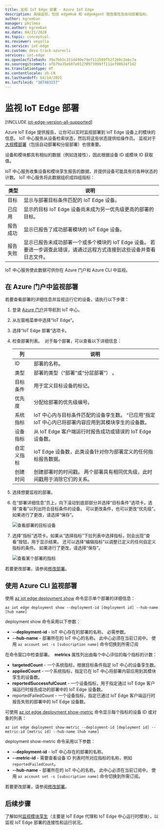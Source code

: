 ```yaml
---
title: 监视 IoT Edge 部署 - Azure IoT Edge
description: 高级监视，包括 edgeHub 和 edgeAgent 报告属性及自动部署指标。
author: kgremban
manager: philmea
ms.author: kgremban
ms.date: 04/21/2020
ms.topic: conceptual
ms.reviewer: veyalla
ms.service: iot-edge
ms.custom: devx-track-azurecli
services: iot-edge
ms.openlocfilehash: 39e7bb5c151d490e79ef111589f52f260c3e6c7a
ms.sourcegitcommit: afb79a35e687a91270973990ff111ef90634f142
ms.translationtype: HT
ms.contentlocale: zh-CN
ms.lasthandoff: 04/14/2021
ms.locfileid: "107483157"
---
```

# <a name="monitor-iot-edge-deployments"></a>监视 IoT Edge 部署

[!INCLUDE [iot-edge-version-all-supported](../../includes/iot-edge-version-all-supported.md)]

Azure IoT Edge 提供报告，让你可以实时监视部署到 IoT Edge 设备上的模块的信息。 IoT 中心服务从设备检索状态，然后将这些状态提供给操作员。 监视对于[大规模部署](module-deployment-monitoring.md)（包括自动部署和分层部署）也很重要。

设备和模块都具有相似的数据（例如连接性），因此根据设备 ID 或模块 ID 获取值。

IoT 中心服务收集设备和模块孪生报告的数据，并提供设备可能具有的各种状态的计数。 IoT 中心服务将此数据组织成四组指标：

| 类型 | 说明 |
| --- | ---|
| 目标 | 显示与部署目标条件匹配的 IoT Edge 设备。 |
| 已应用 | 显示的目标 IoT Edge 设备尚未成为另一优先级更高的部署的目标。 |
| 报告成功 | 显示已报告了成功部署模块的 IoT Edge 设备。 |
| 报告失败 | 显示已报告未成功部署一个或多个模块的 IoT Edge 设备。 若要进一步调查此错误，请通过远程方式连接到这些设备并查看日志文件。 |

IoT 中心服务使此数据可供你在 Azure 门户和 Azure CLI 中监视。

## <a name="monitor-a-deployment-in-the-azure-portal"></a>在 Azure 门户中监视部署

若要查看部署的详细信息并监视运行它的设备，请执行以下步骤：

1. 登录 [Azure 门户](https://portal.azure.com)并导航到 IoT 中心。
1. 从左窗格菜单中选择“IoT Edge”。
1. 选择“IoT Edge 部署”选项卡。
1. 检查部署列表。  对于每个部署，可以查看以下详细信息：

    | 列 | 说明 |
    | --- | --- |
    | ID | 部署的名称。 |
    | 类型 | 部署的类型（“部署”或“分层部署”） 。 |
    | 目标条件 | 用于定义目标设备的标记。 |
    | 优先度 | 分配给部署的优先级编号。 |
    | 系统指标 | IoT 中心内与目标条件匹配的设备孪生数。 “已应用”指定 IoT 中心内已将部署内容应用到其模块孪生的设备数。 |
    | 设备指标 | 从 IoT Edge 客户端运行时报告成功或错误的 IoT Edge 设备数。 |
    | 自定义指标 | IoT Edge 设备数，此类设备针对你为部署定义的任何指标报告数据。 |
    | 创建时间 | 创建部署时的时间戳。 两个部署具有相同优先级，此时间戳用于消除它们的关系。 |

1. 选择想要监视的部署。  
1. 在“部署详细信息”页上，向下滚动到底部部分并选择“目标条件”选项卡。选择“查看”以列出符合目标条件的设备。 可以更改条件，也可以更改“优先级”。 如果进行了更改，请选择“保存”。

   ![查看部署的目标设备](./media/how-to-monitor-iot-edge-deployments/target-devices.png)

1. 选择“指标”选项卡。如果从“选择指标”下拉列表中选择指标，则会出现“查看”按钮，用于显示结果。 还可以选择“编辑指标”以调整已定义的任何自定义指标的条件。 如果进行了更改，请选择“保存”。

   ![查看某个部署的指标](./media/how-to-monitor-iot-edge-deployments/deployment-metrics-tab.png)

若要更改部署，请参阅[修改部署](how-to-deploy-at-scale.md#modify-a-deployment)。

## <a name="monitor-a-deployment-with-azure-cli"></a>使用 Azure CLI 监视部署

使用 [az iot edge deployment show](/cli/azure/iot/edge/deployment) 命令显示单个部署的详细信息：

```azurecli
az iot edge deployment show --deployment-id [deployment id] --hub-name [hub name]
```

deployment show 命令采用以下参数：

* **--deployment-id** - IoT 中心存在的部署的名称。 必需参数。
* **--hub-name** - 部署所在的 IoT 中心的名称。 此中心必须在当前订阅中。 使用 `az account set -s [subscription name]` 命令切换到所需订阅

在命令窗口中检查部署。  **metrics** 属性列出由每个中心评估的每个指标的计数：

* **targetedCount** - 一个系统指标，根据目标条件指定 IoT 中心的设备孪生数。
* **appliedCount** - 一个系统指标，指定已在 IoT 中心将部署内容应用到其模块孪生的设备数。
* **reportedSuccessfulCount** - 一个设备指标，用于指定通过 IoT Edge 客户端运行时报告成功的部署中的 IoT Edge 设备数。
* reportedFailedCount - 一个设备指标，指定已通过 IoT Edge 客户端运行时报告失败的部署中的 IoT Edge 设备数。

可使用 [az iot edge deployment show-metric](/cli/azure/iot/edge/deployment) 命令显示每个指标的设备 ID 或对象的列表：

```azurecli
az iot edge deployment show-metric --deployment-id [deployment id] --metric-id [metric id] --hub-name [hub name]
```

deployment show-metric 命令采用以下参数：

* **--deployment-id** - IoT 中心存在的部署的名称。
* **--metric-id** - 需要查看设备 ID 列表时所对应指标的名称，例如 `reportedFailedCount`。
* **--hub-name** - 部署所在的 IoT 中心的名称。 此中心必须在当前订阅中。 使用 `az account set -s [subscription name]` 命令切换到所需订阅。

若要更改部署，请参阅[修改部署](how-to-deploy-cli-at-scale.md#modify-a-deployment)。

## <a name="next-steps"></a>后续步骤

了解如何[监视模块孪生](how-to-monitor-module-twins.md)（主要是 IoT Edge 代理和 IoT Edge 中心运行时模块），以监视 IoT Edge 部署的连接性和运行状况。
